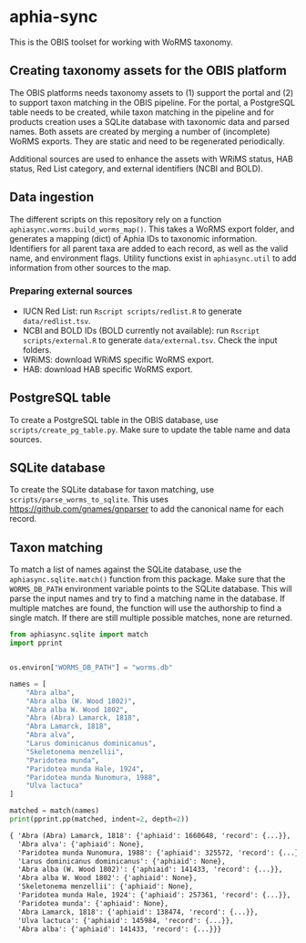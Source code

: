 # aphia-sync

This is the OBIS toolset for working with WoRMS taxonomy.

## Creating taxonomy assets for the OBIS platform

The OBIS platforms needs taxonomy assets to (1) support the portal and (2) to support taxon matching in the OBIS pipeline. For the portal, a PostgreSQL table needs to be created, while taxon matching in the pipeline and for products creation uses a SQLite database with taxonomic data and parsed names. Both assets are created by merging a number of (incomplete) WoRMS exports. They are static and need to be regenerated periodically.

Additional sources are used to enhance the assets with WRiMS status, HAB status, Red List category, and external identifiers (NCBI and BOLD).

## Data ingestion

The different scripts on this repository rely on a function `aphiasync.worms.build_worms_map()`. This takes a WoRMS export folder, and generates a mapping (dict) of Aphia IDs to taxonomic information. Identifiers for all parent taxa are added to each record, as well as the valid name, and environment flags. Utility functions exist in `aphiasync.util` to add information from other sources to the map. 

### Preparing external sources

- IUCN Red List: run `Rscript scripts/redlist.R` to generate `data/redlist.tsv`.
- NCBI and BOLD IDs (BOLD currently not available): run `Rscript scripts/external.R` to generate `data/external.tsv`. Check the input folders.
- WRiMS: download WRiMS specific WoRMS export.
- HAB: download HAB specific WoRMS export.

## PostgreSQL table

To create a PostgreSQL table in the OBIS database, use `scripts/create_pg_table.py`. Make sure to update the table name and data sources.

## SQLite database

To create the SQLite database for taxon matching, use `scripts/parse_worms_to_sqlite`. This uses <https://github.com/gnames/gnparser> to add the canonical name for each record.

## Taxon matching

To match a list of names against the SQLite database, use the `aphiasync.sqlite.match()` function from this package. Make sure that the `WORMS_DB_PATH` environment variable points to the SQLite database. This will parse the input names and try to find a matching name in the database. If multiple matches are found, the function will use the authorship to find a single match. If there are still multiple possible matches, none are returned.

```python
from aphiasync.sqlite import match
import pprint


os.environ["WORMS_DB_PATH"] = "worms.db"

names = [
    "Abra alba",
    "Abra alba (W. Wood 1802)",
    "Abra alba W. Wood 1802",
    "Abra (Abra) Lamarck, 1818",
    "Abra Lamarck, 1818",
    "Abra alva",
    "Larus dominicanus dominicanus",
    "Skeletonema menzellii",
    "Paridotea munda",
    "Paridotea munda Hale, 1924",
    "Paridotea munda Nunomura, 1988",
    "Ulva lactuca"
]

matched = match(names)
print(pprint.pp(matched, indent=2, depth=2))
```

```txt
{ 'Abra (Abra) Lamarck, 1818': {'aphiaid': 1660648, 'record': {...}},
  'Abra alva': {'aphiaid': None},
  'Paridotea munda Nunomura, 1988': {'aphiaid': 325572, 'record': {...}},
  'Larus dominicanus dominicanus': {'aphiaid': None},
  'Abra alba (W. Wood 1802)': {'aphiaid': 141433, 'record': {...}},
  'Abra alba W. Wood 1802': {'aphiaid': None},
  'Skeletonema menzellii': {'aphiaid': None},
  'Paridotea munda Hale, 1924': {'aphiaid': 257361, 'record': {...}},
  'Paridotea munda': {'aphiaid': None},
  'Abra Lamarck, 1818': {'aphiaid': 138474, 'record': {...}},
  'Ulva lactuca': {'aphiaid': 145984, 'record': {...}},
  'Abra alba': {'aphiaid': 141433, 'record': {...}}}
```
